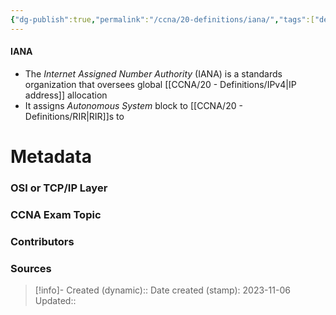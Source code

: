 ```yaml
---
{"dg-publish":true,"permalink":"/ccna/20-definitions/iana/","tags":["defs_ccna"]}
---
```


#### IANA
- The *Internet Assigned Number Authority* (IANA) is a standards organization that oversees global [[CCNA/20 - Definitions/IPv4\|IP address]] allocation
- It assigns *Autonomous System* block to [[CCNA/20 - Definitions/RIR\|RIR]]s to 





# Metadata
### OSI or TCP/IP Layer

### CCNA Exam Topic

### Contributors

### Sources



> [!info]- Created (dynamic):: 
> Date created (stamp): 2023-11-06
> Updated:: 


